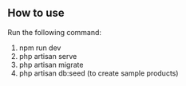 ## How to use

Run the following command:

1. npm run dev
2. php artisan serve
3. php artisan migrate
4. php artisan db:seed (to create sample products)
